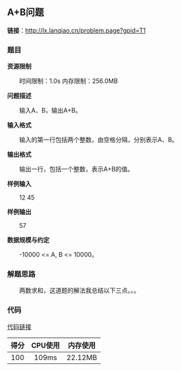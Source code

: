 ## A+B问题

**链接**：http://lx.lanqiao.cn/problem.page?gpid=T1

### 题目

**资源限制**

&emsp;&emsp;时间限制：1.0s   内存限制：256.0MB

**问题描述**

&emsp;&emsp;输入A、B，输出A+B。

**输入格式**

&emsp;&emsp;输入的第一行包括两个整数，由空格分隔，分别表示A、B。

**输出格式**

&emsp;&emsp;输出一行，包括一个整数，表示A+B的值。

**样例输入**

&emsp;&emsp;12 45

**样例输出**

&emsp;&emsp;57

**数据规模与约定**

&emsp;&emsp;-10000 <= A, B <= 10000。

### 解题思路

&emsp;&emsp;两数求和，这道题的解法我总结以下三点。。。

### 代码

[代码链接](Main.java)

|得分|CPU使用|内存使用|
|:---:|:---:|:---:|
|100|109ms|22.12MB|

